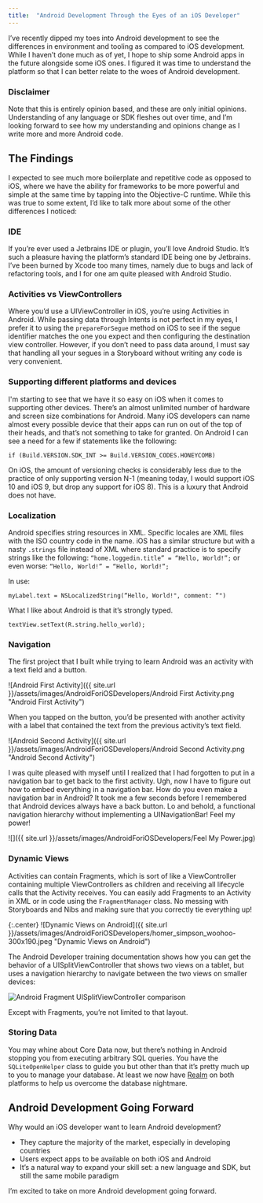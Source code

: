 ```yaml
---
title:  "Android Development Through the Eyes of an iOS Developer"
---
```

I’ve recently dipped my toes into Android development to see the differences in environment and tooling as compared to iOS development. While I haven’t done much as of yet, I hope to ship some Android apps in the future alongside some iOS ones. I figured it was time to understand the platform so that I can better relate to the woes of Android development. 

### Disclaimer
Note that this is entirely opinion based, and these are only initial opinions. Understanding of any language or SDK fleshes out over time, and I’m looking forward to see how my understanding and opinions change as I write more and more Android code.

## The Findings
I expected to see much more boilerplate and repetitive code as opposed to iOS, where we have the ability for frameworks to be more powerful and simple at the same time by tapping into the Objective-C runtime. While this was true to some extent, I’d like to talk more about some of the other differences I noticed:

### IDE
If you’re ever used a Jetbrains IDE or plugin, you’ll love Android Studio. It’s such a pleasure having the platform’s standard IDE being one by Jetbrains. I’ve been burned by Xcode too many times, namely due to bugs and lack of refactoring tools, and I for one am quite pleased with Android Studio.

### Activities vs ViewControllers
Where you’d use a UIViewController in iOS, you’re using Activities in Android. While passing data through Intents is not perfect in my eyes, I prefer it to using the `prepareForSegue` method on iOS to see if the segue identifier matches the one you expect and then configuring the destination view controller. However, if you don’t need to pass data around, I must say that handling all your segues in a Storyboard without writing any code is very convenient.

### Supporting different platforms and devices
I'm starting to see that we have it so easy on iOS when it comes to supporting other devices. There’s an almost unlimited number of hardware and screen size combinations for Android. Many iOS developers can name almost every possible device that their apps can run on out of the top of their heads, and that’s not something to take for granted. On Android I can see a need for a few if statements like the following:

```
if (Build.VERSION.SDK_INT >= Build.VERSION_CODES.HONEYCOMB)
```

On iOS, the amount of versioning checks is considerably less due to the practice of only supporting version N-1 (meaning today, I would support iOS 10 and iOS 9, but drop any support for iOS 8). This is a luxury that Android does not have.

### Localization
Android specifies string resources in XML. Specific locales are XML files with the ISO country code in the name. iOS has a similar structure but with a nasty `.strings` file instead of XML where standard practice is to specify strings like the following:
`“home.loggedin.title” = “Hello, World!”;`
or even worse:
`“Hello, World!” = “Hello, World!”;`

In use:

```
myLabel.text = NSLocalizedString(“Hello, World!", comment: “")
```

What I like about Android is that it’s strongly typed.

```
textView.setText(R.string.hello_world);
```

### Navigation
The first project that I built while trying to learn Android was an activity with a text field and a button. 

![Android First Activity]({{ site.url }}/assets/images/AndroidForiOSDevelopers/Android First Activity.png "Android First Activity")

When you tapped on the button, you’d be presented with another activity with a label that contained the text from the previous activity’s text field.

![Android Second Activity]({{ site.url }}/assets/images/AndroidForiOSDevelopers/Android Second Activity.png "Android Second Activity")

I was quite pleased with myself until I realized that I had forgotten to put in a navigation bar to get back to the first activity. Ugh, now I have to figure out how to embed everything in a navigation bar. How do you even make a navigation bar in Android? It took me a few seconds before I remembered that Android devices always have a back button. Lo and behold, a functional navigation hierarchy without implementing a UINavigationBar! Feel my power!

![]({{ site.url }}/assets/images/AndroidForiOSDevelopers/Feel My Power.jpg)

### Dynamic Views
Activities can contain Fragments, which is sort of like a ViewController containing multiple ViewControllers as children and receiving all lifecycle calls that the Activity receives. You can easily add Fragments to an Activity in XML or in code using the `FragmentManager` class.  No messing with Storyboards and Nibs and making sure that you correctly tie everything up!

{:.center}
![Dynamic Views on Android]({{ site.url }}/assets/images/AndroidForiOSDevelopers/homer_simpson_woohoo-300x190.jpeg "Dynamic Views on Android")

The Android Developer training documentation shows how you can get the behavior of a UISplitViewController that shows two views on a tablet, but uses a navigation hierarchy to navigate between the two views on smaller devices:

![Android Fragment UISplitViewController comparison](https://developer.android.com/images/training/basics/fragments-screen-mock.png)

Except with Fragments, you’re not limited to that layout.

### Storing Data
You may whine about Core Data now, but there’s nothing in Android stopping you from executing arbitrary SQL queries. You have the `SQLiteOpenHelper` class to guide you but other than that it’s pretty much up to you to manage your database. At least we now have [Realm](https://realm.io/products/realm-mobile-database/) on both platforms to help us overcome the database nightmare.

## Android Development Going Forward

Why would an iOS developer want to learn Android development? 

- They capture the majority of the market, especially in developing countries
- Users expect apps to be available on both iOS and Android
- It’s a natural way to expand your skill set: a new language and SDK, but still the same mobile paradigm

I’m excited to take on more Android development going forward.